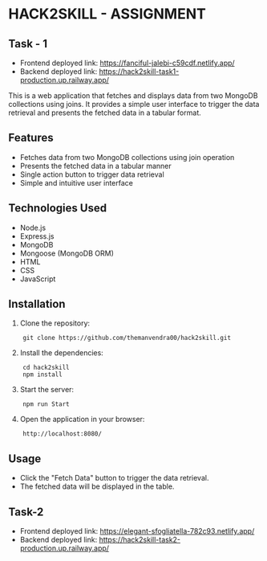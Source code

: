 # HACK2SKILL - ASSIGNMENT

## Task - 1
- Frontend deployed link: https://fanciful-jalebi-c59cdf.netlify.app/
- Backend deployed link: https://hack2skill-task1-production.up.railway.app/

This is a web application that fetches and displays data from two MongoDB collections using joins. It provides a simple user interface to trigger the data retrieval and presents the fetched data in a tabular format.

## Features

- Fetches data from two MongoDB collections using join operation
- Presents the fetched data in a tabular manner
- Single action button to trigger data retrieval
- Simple and intuitive user interface

## Technologies Used

- Node.js
- Express.js
- MongoDB
- Mongoose (MongoDB ORM)
- HTML
- CSS
- JavaScript

## Installation

1. Clone the repository:

```
    git clone https://github.com/themanvendra00/hack2skill.git
```

2. Install the dependencies:

```
    cd hack2skill
    npm install
```

3. Start the server:

```
    npm run Start
```

4. Open the application in your browser:
```
    http://localhost:8080/
```

## Usage
- Click the "Fetch Data" button to trigger the data retrieval.
- The fetched data will be displayed in the table.

## Task-2
- Frontend deployed link: https://elegant-sfogliatella-782c93.netlify.app/
- Backend deployed link: https://hack2skill-task2-production.up.railway.app/
